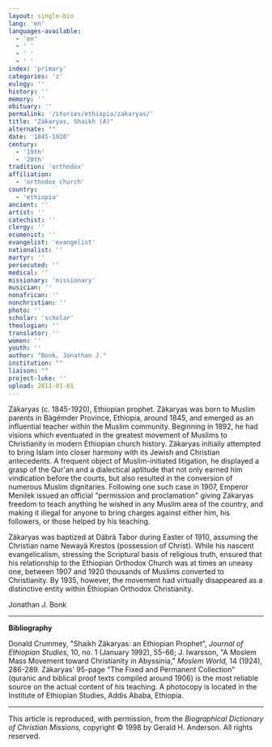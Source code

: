 ```yaml
---
layout: single-bio
lang: 'en'
languages-available:
  - 'en'
  - ' '
  - ' '
  - ' '
index: 'primary'
categories: 'z'
eulogy: ''
history: ''
memory: ''
obituary: ''
permalink: '/stories/ethiopia/zakaryas/'
title: "Zäkaryas, Shaikh (A)"
alternate: ""
date: '1845-1920'
century:
  - '19th'
  - '20th'
tradition: 'orthodox'
affiliation:
  - 'orthodox church'
country:
  - 'ethiopia'
ancient: ''
artist: ''
catechist: ''
clergy: ''
ecumenist: ''
evangelist: 'evangelist'
nationalist: ''
martyr: ''
persecuted: ''
medical: ''
missionary: 'missionary'
musician: ''
nonafrican: ''
nonchristian: ''
photo: ''
scholar: 'scholar'
theologian: ''
translator: ''
women: ''
youth: ''
author: "Bonk, Jonathan J."
institution: ""
liaison: ""
project-luke: ''
upload: 2011-01-01
---
```




Z&auml;karyas (c. 1845-1920), Ethiopian prophet. Z&auml;karyas was born to Muslim parents in Bägémder Province, Ethiopia, around 1845, and emerged as an influential teacher within the Muslim community.  Beginning in 1892, he had visions which eventuated in the greatest movement of Muslims to Christianity in modern Ethiopian church history.  Zäkaryas initially attempted to bring Islam into closer harmony with its Jewish and Christian antecedents.  A frequent object of Muslim-initiated litigation, he displayed a grasp of the Qur'an and a dialectical aptitude that not only earned him vindication before the courts, but also resulted in the conversion of numerous Muslim dignitaries.  Following one such case in 1907, Emperor Menilek issued an official "permission and proclamation" giving Zäkaryas freedom to teach anything he wished in any Muslim area of the country, and making it illegal for anyone to bring charges against either him, his followers, or those helped by his teaching.

Z&auml;karyas was baptized at Däbrä Tabor during Easter of 1910, assuming the Christian name Newayä Krestos (possession of Christ).  While his nascent evangelicalism, stressing the Scriptural basis of religious truth, ensured that his relationship to the Ethiopian Orthodox Church was at times an uneasy one, between 1907 and 1920 thousands of Muslims converted to Christianity.  By 1935, however, the movement had virtually disappeared as a distinctive entity within Ethiopian Orthodox Christianity.

Jonathan J. Bonk

---

**Bibliography**

Donald Crummey, "Shaikh Zäkaryas: an Ethiopian Prophet", *Journal of Ethiopian Studies,* 10, no. 1 (January 1992), 55-66;  J. Iwarsson, "A Moslem Mass Movement toward Christianity in Abyssinia," *Moslem World,* 14 (1924), 286-289.  Z&auml;karyas' 95-page "The Fixed and Permanent Collection" (quranic and biblical proof texts compiled around 1906) is the most reliable source on the actual content of his teaching.  A photocopy is located in the Institute of Ethiopian Studies, Addis Ababa, Ethiopia.

---

This article is reproduced, with permission, from the *Biographical Dictionary of Christian Missions,* copyright &copy; 1998 by Gerald H. Anderson.  All rights reserved.

